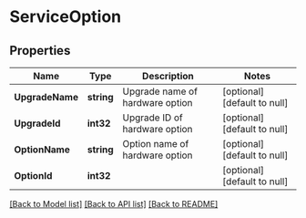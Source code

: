 # ServiceOption

## Properties
Name | Type | Description | Notes
------------ | ------------- | ------------- | -------------
**UpgradeName** | **string** | Upgrade name of hardware option | [optional] [default to null]
**UpgradeId** | **int32** | Upgrade ID of hardware option | [optional] [default to null]
**OptionName** | **string** | Option name of hardware option | [optional] [default to null]
**OptionId** | **int32** |  | [optional] [default to null]

[[Back to Model list]](../README.md#documentation-for-models) [[Back to API list]](../README.md#documentation-for-api-endpoints) [[Back to README]](../README.md)



